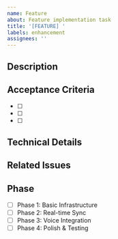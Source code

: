 ```yaml
---
name: Feature
about: Feature implementation task
title: '[FEATURE] '
labels: enhancement
assignees: ''
---
```


## Description
<!-- Brief description of the feature to be implemented -->

## Acceptance Criteria
<!-- List of criteria that must be met for this feature to be considered complete -->
- [ ]
- [ ]
- [ ]

## Technical Details
<!-- Any technical considerations, dependencies, or implementation notes -->

## Related Issues
<!-- Link to related issues, if any -->

## Phase
<!-- Which development phase does this belong to? -->
- [ ] Phase 1: Basic Infrastructure
- [ ] Phase 2: Real-time Sync
- [ ] Phase 3: Voice Integration
- [ ] Phase 4: Polish & Testing
